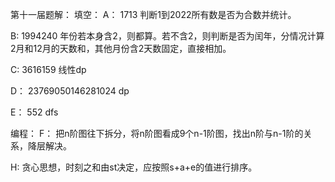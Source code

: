 第十一届题解：
填空：
A：
1713
判断1到2022所有数是否为合数并统计。

B:
1994240
年份若本身含2，则都算。若不含2，则判断是否为闰年，分情况计算2月和12月的天数和，其他月份含2天数固定，直接相加。

C:
3616159
线性dp

D：
23769050146281024
dp

E：
552
dfs

编程：
F：
把n阶图往下拆分，将n阶图看成9个n-1阶图，找出n阶与n-1阶的关系，降层解决。

H:
贪心思想，时刻之和由st决定，应按照s+a+e的值进行排序。
